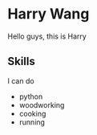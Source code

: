 # Harry Wang

Hello guys, this is Harry

## Skills

I can do 

- python
- woodworking
- cooking
- running
 
